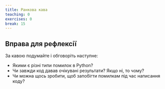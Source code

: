 ```yaml
---
title: Ранкова кава
teaching: 0
exercises: 0
break: 15
---
```


## Вправа для рефлексії

За кавою подумайте і обговоріть наступне:

- Якими є різні типи помилок в Python?
- Чи завжди код давав очікувані результати? Якщо ні, то чому?
- Чи можна щось зробити, щоб запобігти помилкам під час написання коду?

